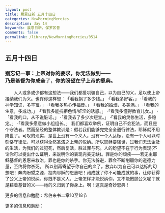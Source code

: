```yaml
---
layout: post
title: 晨恩日新 五月十四日
categories: NewMorningMercies
description: day 14
keywords: 晨恩日新，保罗区普
comments: false
permalink: /library/NewMorningMercies/0514
---
```


## 五月十四日

### 别忘记一事：上帝对你的要求，你无法做到—— <br> 乃是基督为你成全了，你的盼望在乎上帝的恩典。

&emsp;&emsp;人人或多或少都有这想法——我们都爱哄骗自己，以为自己的义，足以使上帝接纳我们为义。也许你这样想：
·「看我捐了多少钱。」
·「看我多好客。」
·「看我的神学知识，多丰富。」
·「看我多热心传福音。」
·「看我的婚烟，多美满。」
·「看我的生意，多成功。」
·「看我多能抗拒色情/奸淫的诱惑。」
·「看我多懂得教育儿女。」
·「看我的口，从不说脏话。」
·「看我去了多少次短宣。」
·「看我的灵修生活，多稳定。」
·「看我多愿意做小组组长。」
我们都喜欢举例，证明自己不会犯法，而且是个守法者。然而圣经的整体教训是：假若我们能够完完全全遵行律法，耶稣就不用降世了。可叹的现实，是世上没有一个义人，没有一个人达标，没有一个人可以时刻恪守律法，可以获得全然圣洁之上帝的悦纳。所以耶稣要降世，过我们无法企及的生活，为我们的过犯死，然后复活，胜过罪与死。人的盼望不在于行为表现(不论你可以提出什么证明，来说明你的表现完美无缺)。罪是你的顽疾——若无主耶稣基督的恩惠来救治，罪也是你的杀手。你无法躲避，罪会不断削弱你的道德力量，至终将你杀死。
所以别再寄望于你自己的义了。放弃以为自己可以达标的幻想吧！奔向盼望之源，投向耶稣的恩惠吧！祂成就了你不可能成就的事，让你获得了公义上帝的悦纳。你既不是义人，上帝怎样才能悦纳你，又不能罔顾公义呢？就是藉着基督的义——祂的义归到了你身上。啊！这真是奇妙恩典！
 
更多的信息和勉励：希伯来书二章10至18节

更多的信息和勉励：[]()
